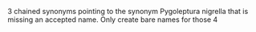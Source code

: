 3 chained synonyms pointing to the synonym Pygoleptura nigrella that is missing an accepted name.
Only create bare names for those 4
